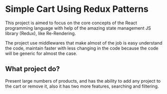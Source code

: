 # Simple Cart Using Redux Patterns

This project is aimed to focus on the core concepts of the React programming language with help of the amazing state management JS library (Redux), like Re-Rendering.

The project use middlewares that make almost of the job is easy understand the code, maintain faster with less changing in the code because the code will be generic for almost the case.

## What project do?

Present large numbers of products, and has the ability to add any project to the cart or remove it, also it has two more features, searching and filtering.
